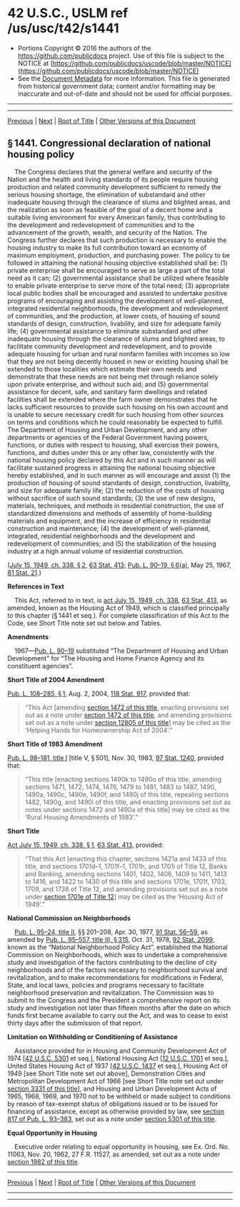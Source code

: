 ---
---

# 42 U.S.C., USLM ref /us/usc/t42/s1441

* Portions Copyright © 2016 the authors of the https://github.com/publicdocs project.
  Use of this file is subject to the NOTICE at [https://github.com/publicdocs/uscode/blob/master/NOTICE](https://github.com/publicdocs/uscode/blob/master/NOTICE)
* See the [Document Metadata](././../../../../..//README.md) for more information.
  This file is generated from historical government data; content and/or formatting may be inaccurate and out-of-date and should not be used for official purposes.

----------
----------

[Previous](./../../../../..//us/usc/t42/ch8A/schI/m__us_usc_t42_ch8A_schI.md) | [Next](./../../../../..//us/usc/t42/ch8A/schI/m__us_usc_t42_s1441a.md) | [Root of Title](./../../../../../) | [Other Versions of this Document](https://publicdocs.github.io/go/links?ns=uslm&ref=%2Fus%2Fusc%2Ft42%2Fs1441)

## § 1441. Congressional declaration of national housing policy

    The Congress declares that the general welfare and security of the Nation and the health and living standards of its people require housing production and related community development sufficient to remedy the serious housing shortage, the elimination of substandard and other inadequate housing through the clearance of slums and blighted areas, and the realization as soon as feasible of the goal of a decent home and a suitable living environment for every American family, thus contributing to the development and redevelopment of communities and to the advancement of the growth, wealth, and security of the Nation. The Congress further declares that such production is necessary to enable the housing industry to make its full contribution toward an economy of maximum employment, production, and purchasing power. The policy to be followed in attaining the national housing objective established shall be: (1) private enterprise shall be encouraged to serve as large a part of the total need as it can; (2) governmental assistance shall be utilized where feasible to enable private enterprise to serve more of the total need; (3) appropriate local public bodies shall be encouraged and assisted to undertake positive programs of encouraging and assisting the development of well-planned, integrated residential neighborhoods, the development and redevelopment of communities, and the production, at lower costs, of housing of sound standards of design, construction, livability, and size for adequate family life; (4) governmental assistance to eliminate substandard and other inadequate housing through the clearance of slums and blighted areas, to facilitate community development and redevelopment, and to provide adequate housing for urban and rural nonfarm families with incomes so low that they are not being decently housed in new or existing housing shall be extended to those localities which estimate their own needs and demonstrate that these needs are not being met through reliance solely upon private enterprise, and without such aid; and (5) governmental assistance for decent, safe, and sanitary farm dwellings and related facilities shall be extended where the farm owner demonstrates that he lacks sufficient resources to provide such housing on his own account and is unable to secure necessary credit for such housing from other sources on terms and conditions which he could reasonably be expected to fulfill. The Department of Housing and Urban Development, and any other departments or agencies of the Federal Government having powers, functions, or duties with respect to housing, shall exercise their powers, functions, and duties under this or any other law, consistently with the national housing policy declared by this Act and in such manner as will facilitate sustained progress in attaining the national housing objective hereby established, and in such manner as will encourage and assist (1) the production of housing of sound standards of design, construction, livability, and size for adequate family life; (2) the reduction of the costs of housing without sacrifice of such sound standards; (3) the use of new designs, materials, techniques, and methods in residential construction, the use of standardized dimensions and methods of assembly of home-building materials and equipment, and the increase of efficiency in residential construction and maintenance; (4) the development of well-planned, integrated, residential neighborhoods and the development and redevelopment of communities; and (5) the stabilization of the housing industry at a high annual volume of residential construction.

([July 15, 1949, ch. 338, § 2][/us/act/1949-07-15/ch338/s2], [63 Stat. 413][/us/stat/63/413]; [Pub. L. 90–19, § 6(a)][/us/pl/90/19/s6/a], May 25, 1967, [81 Stat. 21][/us/stat/81/21].)

 __References in Text__ 

    This Act, referred to in text, is [act July 15, 1949, ch. 338][/us/act/1949-07-15/ch338], [63 Stat. 413][/us/stat/63/413], as amended, known as the Housing Act of 1949, which is classified principally to this chapter (§ 1441 et seq.). For complete classification of this Act to the Code, see Short Title note set out below and Tables.

 __Amendments__ 

    1967—[Pub. L. 90–19][/us/pl/90/19] substituted “The Department of Housing and Urban Development” for “The Housing and Home Finance Agency and its constituent agencies”.

 __Short Title of 2004 Amendment__ 

[Pub. L. 108–285, § 1][/us/pl/108/285/s1], Aug. 2, 2004, [118 Stat. 917][/us/stat/118/917], provided that: 

> “This Act \[amending [section 1472 of this title][/us/usc/t42/s1472], enacting provisions set out as a note under [section 1472 of this title][/us/usc/t42/s1472], and amending provisions set out as a note under [section 12805 of this title][/us/usc/t42/s12805]\] may be cited as the ‘Helping Hands for Homeownership Act of 2004’.”

 __Short Title of 1983 Amendment__ 

[Pub. L. 98–181, title I][/us/pl/98/181] \[title V, § 501\], Nov. 30, 1983, [97 Stat. 1240][/us/stat/97/1240], provided that: 

> “This title \[enacting sections 1490k to 1490o of this title, amending sections 1471, 1472, 1474, 1476, 1479 to 1481, 1483 to 1487, 1490, 1490a, 1490c, 1490e, 1490f, and 1490j of this title, repealing sections 1482, 1490g, and 1490i of this title, and enacting provisions set out as notes under sections 1472 and 1490a of this title\] may be cited as the ‘Rural Housing Amendments of 1983’.”

 __Short Title__ 

[Act July 15, 1949, ch. 338, § 1][/us/act/1949-07-15/ch338/s1], [63 Stat. 413][/us/stat/63/413], provided: 

> “That this Act \[enacting this chapter, sections 1421a and 1433 of this title, and sections 1701d–1, 1701f–1, 1701h, and 1701i of Title 12, Banks and Banking, amending sections 1401, 1402, 1406, 1409 to 1411, 1413 to 1416, and 1422 to 1430 of this title and sections 1701e, 1701f, 1703, 1709, and 1738 of Title 12, and amending provisions set out as a note under [section 1701e of Title 12][/us/usc/t12/s1701e]\] may be cited as the ‘Housing Act of 1949’.”

 __National Commission on Neighborhoods__ 

    [Pub. L. 95–24, title II][/us/pl/95/24], §§ 201–208, Apr. 30, 1977, [91 Stat. 56–59][/us/stat/91/56-59], as amended by [Pub. L. 95–557, title III, § 315][/us/pl/95/557/s315], Oct. 31, 1978, [92 Stat. 2099][/us/stat/92/2099], known as the “National Neighborhood Policy Act”, established the National Commission on Neighborhoods, which was to undertake a comprehensive study and investigation of the factors contributing to the decline of city neighborhoods and of the factors necessary to neighborhood survival and revitalization, and to make recommendations for modifications in Federal, State, and local laws, policies and programs necessary to facilitate neighborhood preservation and revitalization. The Commission was to submit to the Congress and the President a comprehensive report on its study and investigation not later than fifteen months after the date on which funds first became available to carry out the Act, and was to cease to exist thirty days after the submission of that report.

 __Limitation on Withholding or Conditioning of Assistance__ 

    Assistance provided for in Housing and Community Development Act of 1974 \[[42 U.S.C. 5301][/us/usc/t42/s5301] et seq.\], National Housing Act \[[12 U.S.C. 1701][/us/usc/t12/s1701] et seq.\], United States Housing Act of 1937 \[[42 U.S.C. 1437][/us/usc/t42/s1437] et seq.\], Housing Act of 1949 \[see Short Title note set out above\], Demonstration Cities and Metropolitan Development Act of 1966 \[see Short Title note set out under [section 3331 of this title][/us/usc/t42/s3331]\], and Housing and Urban Development Acts of 1965, 1968, 1969, and 1970 not to be withheld or made subject to conditions by reason of tax-exempt status of obligations issued or to be issued for financing of assistance, except as otherwise provided by law, see [section 817 of Pub. L. 93–383][/us/pl/93/383/s817], set out as a note under [section 5301 of this title][/us/usc/t42/s5301].

 __Equal Opportunity in Housing__ 

    Executive order relating to equal opportunity in housing, see Ex. Ord. No. 11063, Nov. 20, 1962, 27 F.R. 11527, as amended, set out as a note under [section 1982 of this title][/us/usc/t42/s1982].

----------

[Previous](./../../../../..//us/usc/t42/ch8A/schI/m__us_usc_t42_ch8A_schI.md) | [Next](./../../../../..//us/usc/t42/ch8A/schI/m__us_usc_t42_s1441a.md) | [Root of Title](./../../../../../) | [Other Versions of this Document](https://publicdocs.github.io/go/links?ns=uslm&ref=%2Fus%2Fusc%2Ft42%2Fs1441)

----------
----------

[/us/act/1949-07-15/ch338/s2]: https://publicdocs.github.io/go/links?ns=uslm&ref=%2Fus%2Fact%2F1949-07-15%2Fch338%2Fs2
[/us/stat/63/413]: https://publicdocs.github.io/go/links?ns=uslm&ref=%2Fus%2Fstat%2F63%2F413
[/us/pl/90/19/s6/a]: https://publicdocs.github.io/go/links?ns=uslm&ref=%2Fus%2Fpl%2F90%2F19%2Fs6%2Fa
[/us/stat/81/21]: https://publicdocs.github.io/go/links?ns=uslm&ref=%2Fus%2Fstat%2F81%2F21
[/us/act/1949-07-15/ch338]: https://publicdocs.github.io/go/links?ns=uslm&ref=%2Fus%2Fact%2F1949-07-15%2Fch338
[/us/stat/63/413]: https://publicdocs.github.io/go/links?ns=uslm&ref=%2Fus%2Fstat%2F63%2F413
[/us/pl/90/19]: https://publicdocs.github.io/go/links?ns=uslm&ref=%2Fus%2Fpl%2F90%2F19
[/us/pl/108/285/s1]: https://publicdocs.github.io/go/links?ns=uslm&ref=%2Fus%2Fpl%2F108%2F285%2Fs1
[/us/stat/118/917]: https://publicdocs.github.io/go/links?ns=uslm&ref=%2Fus%2Fstat%2F118%2F917
[/us/usc/t42/s1472]: https://publicdocs.github.io/go/links?ns=uslm&ref=%2Fus%2Fusc%2Ft42%2Fs1472
[/us/usc/t42/s1472]: https://publicdocs.github.io/go/links?ns=uslm&ref=%2Fus%2Fusc%2Ft42%2Fs1472
[/us/usc/t42/s12805]: https://publicdocs.github.io/go/links?ns=uslm&ref=%2Fus%2Fusc%2Ft42%2Fs12805
[/us/pl/98/181]: https://publicdocs.github.io/go/links?ns=uslm&ref=%2Fus%2Fpl%2F98%2F181
[/us/stat/97/1240]: https://publicdocs.github.io/go/links?ns=uslm&ref=%2Fus%2Fstat%2F97%2F1240
[/us/act/1949-07-15/ch338/s1]: https://publicdocs.github.io/go/links?ns=uslm&ref=%2Fus%2Fact%2F1949-07-15%2Fch338%2Fs1
[/us/stat/63/413]: https://publicdocs.github.io/go/links?ns=uslm&ref=%2Fus%2Fstat%2F63%2F413
[/us/usc/t12/s1701e]: https://publicdocs.github.io/go/links?ns=uslm&ref=%2Fus%2Fusc%2Ft12%2Fs1701e
[/us/pl/95/24]: https://publicdocs.github.io/go/links?ns=uslm&ref=%2Fus%2Fpl%2F95%2F24
[/us/stat/91/56-59]: https://publicdocs.github.io/go/links?ns=uslm&ref=%2Fus%2Fstat%2F91%2F56-59
[/us/pl/95/557/s315]: https://publicdocs.github.io/go/links?ns=uslm&ref=%2Fus%2Fpl%2F95%2F557%2Fs315
[/us/stat/92/2099]: https://publicdocs.github.io/go/links?ns=uslm&ref=%2Fus%2Fstat%2F92%2F2099
[/us/usc/t42/s5301]: https://publicdocs.github.io/go/links?ns=uslm&ref=%2Fus%2Fusc%2Ft42%2Fs5301
[/us/usc/t12/s1701]: https://publicdocs.github.io/go/links?ns=uslm&ref=%2Fus%2Fusc%2Ft12%2Fs1701
[/us/usc/t42/s1437]: https://publicdocs.github.io/go/links?ns=uslm&ref=%2Fus%2Fusc%2Ft42%2Fs1437
[/us/usc/t42/s3331]: https://publicdocs.github.io/go/links?ns=uslm&ref=%2Fus%2Fusc%2Ft42%2Fs3331
[/us/pl/93/383/s817]: https://publicdocs.github.io/go/links?ns=uslm&ref=%2Fus%2Fpl%2F93%2F383%2Fs817
[/us/usc/t42/s5301]: https://publicdocs.github.io/go/links?ns=uslm&ref=%2Fus%2Fusc%2Ft42%2Fs5301
[/us/usc/t42/s1982]: https://publicdocs.github.io/go/links?ns=uslm&ref=%2Fus%2Fusc%2Ft42%2Fs1982


